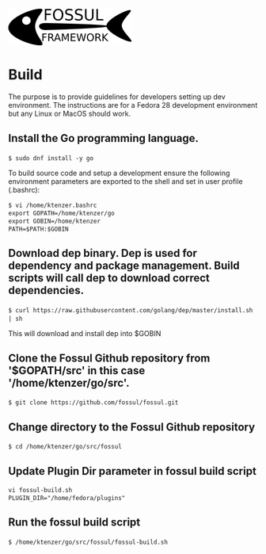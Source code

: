 ![](../images/fossul_logo.png)
# Build
The purpose is to provide guidelines for developers setting up dev environment. The instructions are for a Fedora 28 development environment but any Linux or MacOS should work.

## Install the Go programming language. 
```$ sudo dnf install -y go```

To build source code and setup a development ensure the following environment parameters are exported to the shell and set in user profile (.bashrc):
```
$ vi /home/ktenzer.bashrc
export GOPATH=/home/ktenzer/go
export GOBIN=/home/ktenzer
PATH=$PATH:$GOBIN
```

## Download dep binary. Dep is used for dependency and package management. Build scripts will call dep to download correct dependencies.
```$ curl https://raw.githubusercontent.com/golang/dep/master/install.sh | sh```

This will download and install dep into $GOBIN

## Clone the Fossul Github repository from '$GOPATH/src' in this case '/home/ktenzer/go/src'.
```$ git clone https://github.com/fossul/fossul.git```

## Change directory to the Fossul Github repository
```$ cd /home/ktenzer/go/src/fossul```

## Update Plugin Dir parameter in fossul build script
```
vi fossul-build.sh
PLUGIN_DIR="/home/fedora/plugins"
```

## Run the fossul build script
```$ /home/ktenzer/go/src/fossul/fossul-build.sh```